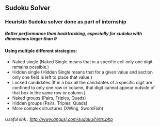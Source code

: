 ## Sudoku Solver
### Heuristic Sudoku solver done as part of internship 
##### Better performance than backtracking, especially for sudoku with dimensions larger than 9

#### Using multiple different strategies:
- Naked single (Naked Single means that in a specific cell only one digit remains possible.)
- Hidden single (Hidden Single means that for a given value and section only one field is left to place that value.)
- Locked candidates (If in a box all the candidates of a specific digit are confined to only one row or column, that digit cannot appear outside of that box in the same row or column.)
- Naked groups (Pairs, Triples, Quads)
- Hidden groups (Pairs, Triples, Quads)
- More complex structures (XWing, SwordFish)

###### Useful link : http://www.angusj.com/sudoku/hints.php
